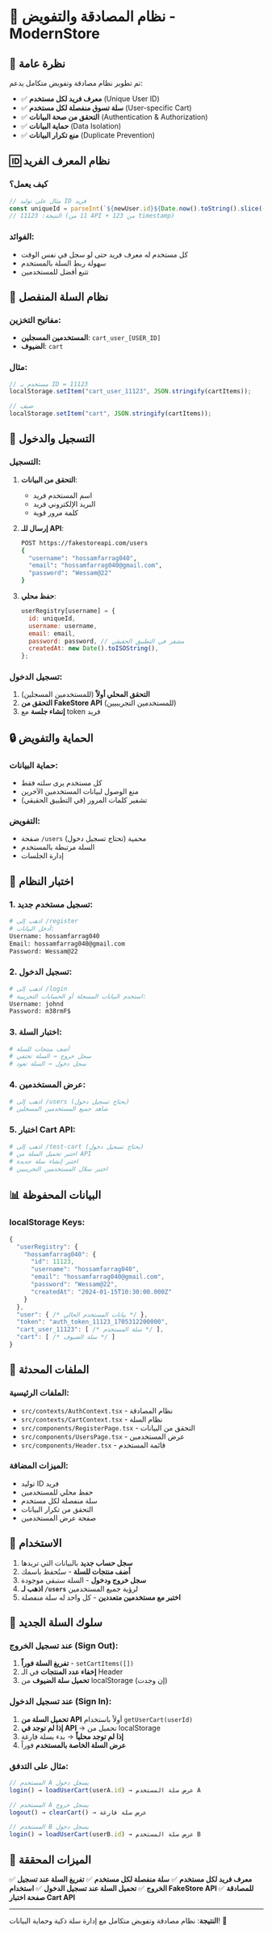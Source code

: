 # 🔐 نظام المصادقة والتفويض - ModernStore

## 🎯 نظرة عامة

تم تطوير نظام مصادقة وتفويض متكامل يدعم:

- ✅ **معرف فريد لكل مستخدم** (Unique User ID)
- ✅ **سلة تسوق منفصلة لكل مستخدم** (User-specific Cart)
- ✅ **التحقق من صحة البيانات** (Authentication & Authorization)
- ✅ **حماية البيانات** (Data Isolation)
- ✅ **منع تكرار البيانات** (Duplicate Prevention)

## 🆔 نظام المعرف الفريد

### كيف يعمل؟

```javascript
// مثال على توليد ID فريد
const uniqueId = parseInt(`${newUser.id}${Date.now().toString().slice(-3)}`);
// النتيجة: 11123 (11 من API + 123 من timestamp)
```

### الفوائد:

- كل مستخدم له معرف فريد حتى لو سجل في نفس الوقت
- سهولة ربط السلة بالمستخدم
- تتبع أفضل للمستخدمين

## 🛒 نظام السلة المنفصل

### مفاتيح التخزين:

- **المستخدمين المسجلين**: `cart_user_[USER_ID]`
- **الضيوف**: `cart`

### مثال:

```javascript
// مستخدم بـ ID = 11123
localStorage.setItem("cart_user_11123", JSON.stringify(cartItems));

// ضيف
localStorage.setItem("cart", JSON.stringify(cartItems));
```

## 📝 التسجيل والدخول

### التسجيل:

1. **التحقق من البيانات**:

   - اسم المستخدم فريد
   - البريد الإلكتروني فريد
   - كلمة مرور قوية

2. **إرسال للـ API**:

   ```bash
   POST https://fakestoreapi.com/users
   {
     "username": "hossamfarrag040",
     "email": "hossamfarrag040@gmail.com",
     "password": "Wessam@22"
   }
   ```

3. **حفظ محلي**:
   ```javascript
   userRegistry[username] = {
     id: uniqueId,
     username: username,
     email: email,
     password: password, // مشفر في التطبيق الحقيقي
     createdAt: new Date().toISOString(),
   };
   ```

### تسجيل الدخول:

1. **التحقق المحلي أولاً** (للمستخدمين المسجلين)
2. **التحقق من FakeStore API** (للمستخدمين التجريبيين)
3. **إنشاء جلسة** مع token فريد

## 🔒 الحماية والتفويض

### حماية البيانات:

- كل مستخدم يرى سلته فقط
- منع الوصول لبيانات المستخدمين الآخرين
- تشفير كلمات المرور (في التطبيق الحقيقي)

### التفويض:

- صفحة `/users` محمية (تحتاج تسجيل دخول)
- السلة مرتبطة بالمستخدم
- إدارة الجلسات

## 🧪 اختبار النظام

### 1. تسجيل مستخدم جديد:

```bash
# اذهب إلى /register
# أدخل البيانات:
Username: hossamfarrag040
Email: hossamfarrag040@gmail.com
Password: Wessam@22
```

### 2. تسجيل الدخول:

```bash
# اذهب إلى /login
# استخدم البيانات المسجلة أو الحسابات التجريبية:
Username: johnd
Password: m38rmF$
```

### 3. اختبار السلة:

```bash
# أضف منتجات للسلة
# سجل خروج → السلة تختفي
# سجل دخول → السلة تعود
```

### 4. عرض المستخدمين:

```bash
# اذهب إلى /users (يحتاج تسجيل دخول)
# شاهد جميع المستخدمين المسجلين
```

### 5. اختبار Cart API:

```bash
# اذهب إلى /test-cart (يحتاج تسجيل دخول)
# اختبر تحميل السلة من API
# اختبر إنشاء سلة جديدة
# اختبر سلال المستخدمين التجريبيين
```

## 📊 البيانات المحفوظة

### localStorage Keys:

```javascript
{
  "userRegistry": {
    "hossamfarrag040": {
      "id": 11123,
      "username": "hossamfarrag040",
      "email": "hossamfarrag040@gmail.com",
      "password": "Wessam@22",
      "createdAt": "2024-01-15T10:30:00.000Z"
    }
  },
  "user": { /* بيانات المستخدم الحالي */ },
  "token": "auth_token_11123_1705312200000",
  "cart_user_11123": [ /* سلة المستخدم */ ],
  "cart": [ /* سلة الضيوف */ ]
}
```

## 🔧 الملفات المحدثة

### الملفات الرئيسية:

- `src/contexts/AuthContext.tsx` - نظام المصادقة
- `src/contexts/CartContext.tsx` - نظام السلة
- `src/components/RegisterPage.tsx` - التحقق من البيانات
- `src/components/UsersPage.tsx` - عرض المستخدمين
- `src/components/Header.tsx` - قائمة المستخدم

### الميزات المضافة:

- توليد ID فريد
- حفظ محلي للمستخدمين
- سلة منفصلة لكل مستخدم
- التحقق من تكرار البيانات
- صفحة عرض المستخدمين

## 🚀 الاستخدام

1. **سجل حساب جديد** بالبيانات التي تريدها
2. **أضف منتجات للسلة** - ستُحفظ باسمك
3. **سجل خروج ودخول** - السلة ستبقى موجودة
4. **اذهب لـ `/users`** لرؤية جميع المستخدمين
5. **اختبر مع مستخدمين متعددين** - كل واحد له سلة منفصلة

## 🔄 سلوك السلة الجديد

### عند تسجيل الخروج (Sign Out):

1. **تفريغ السلة فوراً** - `setCartItems([])`
2. **إخفاء عدد المنتجات** في الـ Header
3. **تحميل سلة الضيوف** من localStorage (إن وجدت)

### عند تسجيل الدخول (Sign In):

1. **تحميل السلة من API** أولاً باستخدام `getUserCart(userId)`
2. **إذا لم توجد في API** → تحميل من localStorage
3. **إذا لم توجد محلياً** → بدء بسلة فارغة
4. **عرض السلة الخاصة بالمستخدم** فوراً

### مثال على التدفق:

```javascript
// المستخدم A يسجل دخول
login() → loadUserCart(userA.id) → عرض سلة المستخدم A

// المستخدم A يسجل خروج
logout() → clearCart() → عرض سلة فارغة

// المستخدم B يسجل دخول
login() → loadUserCart(userB.id) → عرض سلة المستخدم B
```

## 🎯 الميزات المحققة

✅ **معرف فريد لكل مستخدم**
✅ **سلة منفصلة لكل مستخدم**
✅ **تفريغ السلة عند تسجيل الخروج**
✅ **تحميل السلة عند تسجيل الدخول**
✅ **استخدام FakeStore API للمصادقة**
✅ **صفحة اختبار Cart API**

---

**النتيجة**: نظام مصادقة وتفويض متكامل مع إدارة سلة ذكية وحماية البيانات! 🎉
